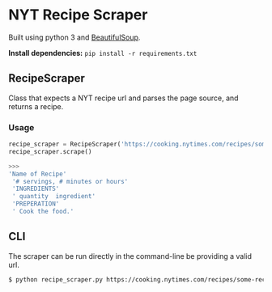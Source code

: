 # NYT Recipe Scraper
Built using python 3 and [BeautifulSoup](https://www.crummy.com/software/BeautifulSoup/bs4/doc/).

**Install dependencies:** `pip install -r requirements.txt`

## RecipeScraper
Class that expects a NYT recipe url and parses the page source, and returns a recipe.

### Usage
```python
recipe_scraper = RecipeScraper('https://cooking.nytimes.com/recipes/some-recipe')
recipe_scraper.scrape()
```

```bash
>>>
'Name of Recipe'
 '# servings, # minutes or hours'
 'INGREDIENTS'
 ' quantity  ingredient'
 'PREPERATION'
 ' Cook the food.'
```


## CLI
The scraper can be run directly in the command-line be providing a valid url.

```bash
$ python recipe_scraper.py https://cooking.nytimes.com/recipes/some-recipe
```
